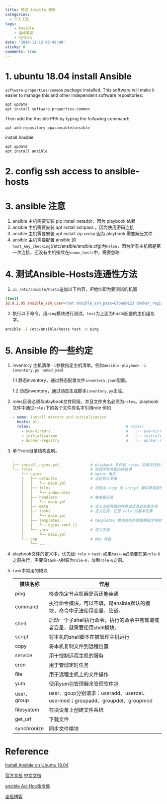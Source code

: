 ```yaml
---
title: 简记 Ansible 使用
categories:
  - 个人工具
tags:
    - Ansible
    - 运维笔记
    - Python
date: '2019-12-13 08:49:00'
sticky: 0
comments: true
---
```


# 1. ubuntu 18.04 install Ansible

`software-properties-common` package installed. This software will make it easier to manage this and other independent software repositories:
```bash
apt update
apt install software-properties-common
```

Then add the Ansible PPA by typing the following command:
```bash
apt-add-repository ppa:ansible/ansible
```

install Ansible
```bash
apt update
apt install ansible
```

# 2. config ssh access to ansible-hosts


# 3. ansible 注意

1. ansible 主机需要安装 pip install netaddr，因为 playbook 依赖
2. ansible 主机需要安装 apt install sshpass ，因为使用密码连接
3. ansible 主机需要安装 apt install zip unzip 因为 playbook 需要解压文件
4. ansible 主机需要配置 ansible 的`host_key_checking`(/etc/ansible/ansible.cfg)为`False`，因为所有主机都是第一次连接，还没有主机指纹在`known_hosts`中，需要忽略

# 4. 测试Ansible-Hosts连通性方法
1. `vi /etc/ansible/hosts`追加以下内容，IP地址即为要测试的机器
```ini
[test]
10.8.2.95 ansible_ssh_user=root ansible_ssh_pass=Qloud@123 docker_registry=true
```
2. 执行以下命令，用`ping`模块进行测试。`test`为上面为hosts配置的主机组名字。
```bash
ansible -i /etc/ansible/hosts test -m ping
```

# 5. Ansible 的一些约定

1. inventory 主机清单
    `-i`参数指定主机清单。例如`ansible-playbook -i inventory.py nomad.yaml`
   
   1.1 静态inventory，通过静态配置文件`inventory.json`配置。
   
   1.2 动态inventory，通过动态生成脚本`inventory.py`生成。

2. roles目录必须与playbook文件同级，并且文件夹名必须为`roles`。playbook文件中通过`roles`下的各个文件夹名字引用role
    例如 
    ```yaml
    - name: install mirrors and initialization         
      hosts: all                                       
      roles:                                           # roles/
        - yum-mirrors                                  #   |-- yum-mirrors/
        - initialization                               #   |-- initializations/
        - docker-registry                              #   |-- docker-registry/
    ```

3. 单个role目录结构说明。
    ```yaml
    .
    ├── install_nginx.yml              # playbook 文件和 roles 目录应该处于平级目录
    └── roles                          # 存放所有角色的的目录
        └── nginx                      # nginx 角色
        │   ├── defaults               # 设定默认变量
        │   │   └── main.yml
        │   ├── files                  # 存放由 copy 或 script 模块等调用的文件
        │   │   └── index.html
        │   ├── handlers               # 触发器任务
        │   │   └── main.yml
        │   ├── meta                   # 定义当前角色的特殊设定及其依赖关系
        │   ├── tasks                  # 定义任务，它是 role 的基本元素
        │   │   └── main.yml
        │   ├── templates              # templates 模块查找所需要模板文件的目录
        │   │   └── nginx.conf.j2
        │   └── vars                   # 定义变量
        │       └── main.yml
        └── php                        # php 角色
            └── ...
    ```

4. playbook文件的定义中，优先级: `role` > `task`; 如果`task-A`必须要在某`role-B`之前执行，需要将`task-A`封装为`role-A`，放到`role-B`之前。

5. `task`中常用的模块
    
    |  模块名称      |      作用                                                                |
    |---------------|-------------------------------------------------------------------------|
    |  ping	        | 检查指定节点机器是否还能连通                                                |
    |  command	    | 执行命令模块，可以不填，是ansible默认的模块，命令中无法使用变量，管道。          |
    |  shell	    | 启动一个子shell执行命令，执行的命令中有管道或者变量，就需要使用shell模块。       |
    |  script	    | 将本机的shell脚本在被管理主机运行                                           |
    |  copy	        | 将本机复制文件到远程位置                                                   |
    |  service	    | 用于控制远程主机的服务                                                     |
    |  cron	        | 用于管理定时任务                                                          |
    |  file	        | 用于远程主机上的文件操作                                                   |
    |  yum	        | 使用yum包管理器来管理软件包                                                |
    |  user、group	| user、goup分别请求：useradd、userdel、usermod；groupadd、groupdel、groupmod|
    |  filesystem	| 在块设备上创建文件系统                                                     |
    |  get_url	    | 下载文件                                                                 |
    |  synchronize	| 同步文件模块                                                              |
 
 
 
# Reference

[Install Ansible on Ubuntu 18.04](https://www.digitalocean.com/community/tutorials/how-to-install-and-configure-ansible-on-ubuntu-18-04)

[官方文档](https://docs.ansible.com/ansible/latest/installation_guide/intro_installation.html)
[中文文档](https://ansible-tran.readthedocs.io/en/latest/docs/intro_inventory.html)

[ansible Ad-Hoc命令集](https://blog.csdn.net/yongchaocsdn/article/details/78750469)

[金恒博客](https://yangjinheng.github.io/2017/03/20/Linux/Ansible/)